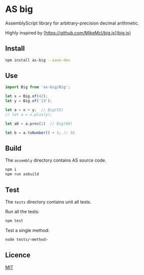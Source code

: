 # AS big

AssemblyScript library for arbitrary-precision decimal arithmetic.

Highly inspired by [https://github.com/MikeMcl/big.js](big.js)

## Install

```sh
npm install as-big --save-dev
```

## Use

```typescript
import Big from 'as-big/Big';

let x = Big.of(42);
let y = Big.of('13');

let a = x + y;  // Big(55)
// let a = x.plus(y);

let a0 = a.pres(1)  // Big(60)

let b = a.toNumber() + 1; // 56
```

## Build

The `assembly` directory contains AS source code.

```sh
npm i
npm run asbuild
```

## Test

The `tests` directory contains unit all tests.

Run all the tests:

```sh
npm test
```

Test a single method:

```sh
node tests/<method>
```

## Licence

[MIT](https://github.com/ttulka/as-big/blob/main/LICENSE)

